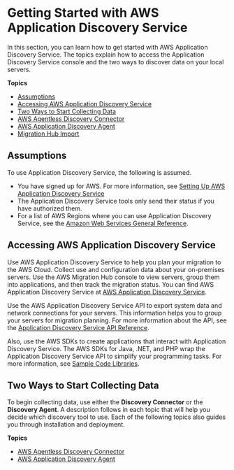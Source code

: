 # Getting Started with AWS Application Discovery Service<a name="getting-started"></a>

In this section, you can learn how to get started with AWS Application Discovery Service\. The topics explain how to access the Application Discovery Service console and the two ways to discover data on your local servers\.

**Topics**
+ [Assumptions](#gs-assumptions)
+ [Accessing AWS Application Discovery Service](#access-via-console-and-api)
+ [Two Ways to Start Collecting Data](#collect-two-ways)
+ [AWS Agentless Discovery Connector](discovery-connector.md)
+ [AWS Application Discovery Agent](discovery-agent.md)
+ [Migration Hub Import](discovery-import.md)

## Assumptions<a name="gs-assumptions"></a>

To use Application Discovery Service, the following is assumed\.
+ You have signed up for AWS\. For more information, see [Setting Up AWS Application Discovery Service](setting-up.md)
+ The Application Discovery Service tools only send their status if you have authorized them\.
+ For a list of AWS Regions where you can use Application Discovery Service, see the [Amazon Web Services General Reference](https://docs.aws.amazon.com/general/latest/gr/rande.html#migrationhub-region)\.

## Accessing AWS Application Discovery Service<a name="access-via-console-and-api"></a>

Use AWS Application Discovery Service to help you plan your migration to the AWS Cloud\. Collect use and configuration data about your on\-premises servers\. Use the AWS Migration Hub console to view servers, group them into applications, and then track the migration status\. You can find AWS Application Discovery Service at [AWS Application Discovery Service](http://console.aws.amazon.com/discovery/home)\.

Use the AWS Application Discovery Service API to export system data and network connections for your servers\. This information helps you to group your servers for migration planning\. For more information about the API, see the [Application Discovery Service API Reference](https://docs.aws.amazon.com/application-discovery/latest/APIReference/)\. 

Also, use the AWS SDKs to create applications that interact with Application Discovery Service\. The AWS SDKs for Java, \.NET, and PHP wrap the Application Discovery Service API to simplify your programming tasks\. For more information, see [Sample Code Libraries](http://aws.amazon.com/code)\.

## Two Ways to Start Collecting Data<a name="collect-two-ways"></a>

To begin collecting data, use either the **Discovery Connector** or the **Discovery Agent**\. A description follows in each topic that will help you decide which discovery tool to use\. Each of the following topics also guides you through installation and deployment\.

**Topics**
+ [AWS Agentless Discovery Connector](discovery-connector.md)
+ [ AWS Application Discovery Agent](discovery-agent.md)